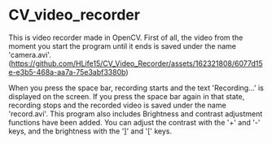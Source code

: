 # CV_video_recorder
This is video recorder made in OpenCV.
First of all, the video from the moment you start the program until it ends is saved under the name 'camera.avi'.
(https://github.com/HLife15/CV_Video_Recorder/assets/162321808/6077d15e-e3b5-468a-aa7a-75e3abf3380b)

When you press the space bar, recording starts and the text 'Recording...' is displayed on the screen.
If you press the space bar again in that state, recording stops and the recorded video is saved under the name 'record.avi'.
This program also includes Brightness and contrast adjustment functions have been added.
You can adjust the contrast with the '+' and '-' keys, and the brightness with the ']' and '[' keys.
